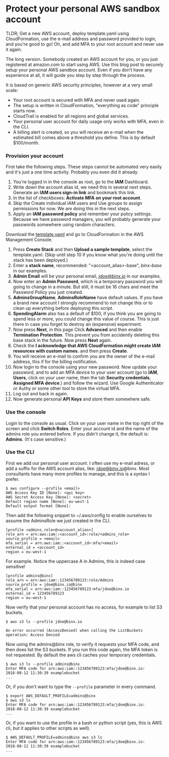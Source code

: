 # Protect your personal AWS sandbox account

TLDR; Get a new AWS account, deploy template.yaml using CloudFormation, use the e-mail address and password provided to login, and you're good to go! Oh, and add MFA to your root account and never use it again.

The long version. Somebody created an AWS account for you, or you just registered at amazon.com to start using AWS. Use this blog post to securely setup your personal AWS sandbox account. Even if you don’t have any experience at all, it will guide you step by step through the process. 

It is based on generic AWS security principles, however at a very small scale:

* Your root account is secured with MFA and never used again.
* The setup is written in CloudFormation, "everything as code" principle starts now.
* CloudTrail is enabled for all regions and global services.
* Your personal user account for daily usage only works with MFA, even in the CLI.
* A billing alert is created, so you will receive an e-mail when the estimated bill comes above a threshold you define. This is by default $100/month. 

### Provision your account

First take the following steps. These steps cannot be automated very easily and it's just a one time activity. Probably you even did it already.

1. You're logged in in the console as root, go to the **IAM** Dashboard.
2. Write down the account alias id, we need this in several next steps. Generate an **IAM users sign-in link** and bookmark this link.
3. In the list of checkboxes: **Activate MFA on your root account**.
4. Skip the Create individual IAM users and Use groups to assign permissions for now. We are doing this in the next steps.
5. Apply an **IAM password policy** and remember your policy settings. Because we have password managers, you will probably generate your passwords somewhere using random characters.

Download the [template.yaml](template.yaml) and go to CloudFormation in the AWS Management Console. 

1. Press **Create Stack** and then **Upload a sample template**, select the template.yaml. (Skip until step 10 if you know what you're doing until the stack has been deployed.)
2. Enter a **stack name**, recommended: "<account_alias>-base", *binx-base* in our examples. 
3. **Admin Email** will be your personal email, *jdoe@binx.io* in our examples.
4. Now enter an **Admin Password**, which is a temporary password you will going to change in a minute. But still, it must be 16 chars and meet the Password Policy you just created.
5. **AdminsGroupName**, **AdminsRoleName** have default values. If you have a brand new account I strongly recommend to not change this or to clean up everything before deploying this script.
6. **SpendingAlarm** also has a default of $100, if you think you are going to spend less or more, you could change this value of course. This is just there in case you forget to destroy an (expensive) experiment.
7. Now press **Next**, in this page Click **Advanced** and then enable **Termination Protection**. This prevent you from accidently deleting this base stack in the future. Now press **Next** again.
8. Check the **I acknowledge that AWS CloudFormation might create IAM resources with custom names.** and then press **Create**. 
9. You will receive an e-mail to confirm you are the owner of the e-mail address, this if for the billing notification.
10. Now login to the console using your new password. Now update your password, and to add an MFA device to your user account (go to **IAM**, **Users**, click on your user name, then the tab **Security credentials**, **Assigned MFA device**.) and follow the wizard. Use Google Authenticator or Authy or some other tool to store the virtual MFA.
11. Log out and back in again.
12. Now generate personal **API Keys** and store them somewhere safe.

### Use the console

Login to the console as usual. Click on your user name in the top right of the screen and click **Switch Roles**. Enter your account id and the name of the admins role you entered before. If you didn't change it, the default is: **Admins**. (It's case sensitive.)

### Use the CLI

First we add our personal user account. I often use my e-mail adress, or add a suffix for the AWS account alias, like: jdoe@binx.io@binx. Most consultants have many more profiles to manage, and this is a syntax I prefer.

```
$ aws configure --profile <email>
AWS Access Key ID [None]: <api key>
AWS Secret Access Key [None]: <secret>
Default region name [None]: eu-west-1
Default output format [None]:
```

Then add the following snippet to ~/.aws/config to enable ourselves to assume the AdminsRole we just created in the CLI.

```
[profile <admins_role>@<account_alias>]
role_arn = arn:aws:iam::<account_id>:role/<admins_role>
source_profile = <email>
mfa_serial = arn:aws:iam::<account_id>:mfa/<email>
external_id = <account_id>
region = eu-west-1
```

For example. Notice the uppercase A in Admins, this is indeed case sensitive!

```
[profile admins@binx]
role_arn = arn:aws:iam::123456789123:role/Admins
source_profile = jdoe@binx.io@binx
mfa_serial = arn:aws:iam::123456789123:mfa/jdoe@binx.io
external_id = 123456789123
region = eu-west-1
```

Now verify that your personal account has no access, for example to list S3 buckets.

```
$ aws s3 ls --profile jdoe@binx.io

An error occurred (AccessDenied) when calling the ListBuckets operation: Access Denied
```

Now using the admins@binx role, to verify it requests your MFA code, and then does list the S3 buckets. If you run this code again, the MFA token is not requested. By default the aws cli caches your temporary credentials.

```
$ aws s3 ls --profile admins@binx
Enter MFA code for arn:aws:iam::123456789123:mfa/jdoe@binx.io: 
2018-08-12 11:30:39 examplebucket
...
```

Or, if you don't want to type the `--profile` parameter in every command.

```
$ export AWS_DEFAULT_PROFILE=admins@binx
$ aws s3 ls
Enter MFA code for arn:aws:iam::123456789123:mfa/jdoe@binx.io: 
2018-08-12 11:30:39 examplebucket
...
```

Or, if you want to use the profile in a bash or python script (yes, this is AWS cli, but it applies to other scripts as well).

```
$ AWS_DEFAULT_PROFILE=admins@binx aws s3 ls
Enter MFA code for arn:aws:iam::123456789123:mfa/jdoe@binx.io: 
2018-08-12 11:30:39 examplebucket
...
```
